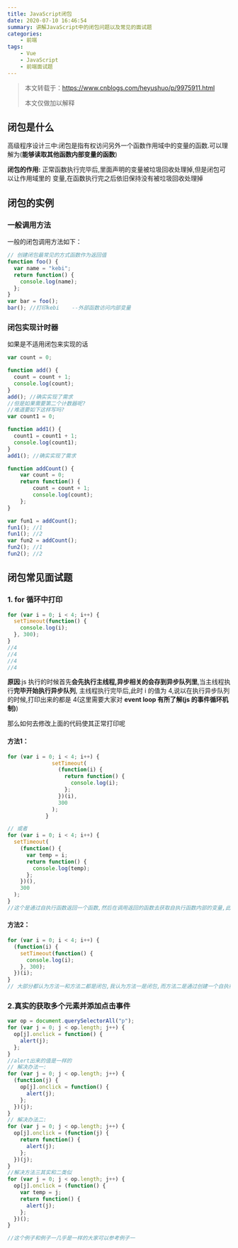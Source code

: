 ```yaml
---
title: JavaScript闭包
date: 2020-07-10 16:46:54
summary: 讲解JavaScript中的闭包问题以及常见的面试题
categories:
    - 前端
tags:
    - Vue
    - JavaScript
    - 前端面试题
---
```


> 本文转载于：https://www.cnblogs.com/heyushuo/p/9975911.html
>
> 本文仅做加以解释

## 闭包是什么

高级程序设计三中:闭包是指有权访问另外一个函数作用域中的变量的函数.可以理解为(**能够读取其他函数内部变量的函数**)

**闭包的作用:** 正常函数执行完毕后,里面声明的变量被垃圾回收处理掉,但是闭包可以让作用域里的 变量,在函数执行完之后依旧保持没有被垃圾回收处理掉

## 闭包的实例

### 一般调用方法

一般的闭包调用方法如下：

```js
// 创建闭包最常见的方式函数作为返回值
function foo() {
  var name = "kebi";
  return function() {
    console.log(name);
  };
}
var bar = foo();
bar(); //打印kebi    --外部函数访问内部变量
```

### 闭包实现计时器

如果是不适用闭包来实现的话

```js
var count = 0;

function add() {
  count = count + 1;
  console.log(count);
}
add(); //确实实现了需求
//但是如果需要第二个计数器呢?
//难道要如下这样写吗?
var count1 = 0;

function add1() {
  count1 = count1 + 1;
  console.log(count1);
}
add1(); //确实实现了需求
```



```js
function addCount() {
    var count = 0;
    return function() {
        count = count + 1;
        console.log(count);
    };
}

var fun1 = addCount();
fun1(); //1
fun1(); //2
var fun2 = addCount();
fun2(); //1
fun2(); //2
```

## 闭包常见面试题  

### 1. for 循环中打印

```javascript
for (var i = 0; i < 4; i++) {
  setTimeout(function() {
    console.log(i);
  }, 300);
}
//4
//4
//4
//4
```

**原因**:js 执行的时候首先**会先执行主线程,异步相关的会存到异步队列里**,当主线程执行**完毕开始执行异步队列**, 主线程执行完毕后,此时 i 的值为 4,说以在执行异步队列的时候,打印出来的都是 4(这里需要大家对 **event loop 有所了解(js 的事件循环机制)**)

那么如何去修改上面的代码使其正常打印呢

#### 方法1：

```js
for (var i = 0; i < 4; i++) {
			  setTimeout(
			    (function(i) {
			      return function() {
			        console.log(i);
			      };
			    })(i),
			    300
			  );
			}

// 或者
for (var i = 0; i < 4; i++) {
  setTimeout(
    (function() {
      var temp = i;
      return function() {
        console.log(temp);
      };
    })(),
    300
  );
}
//这个是通过自执行函数返回一个函数,然后在调用返回的函数去获取自执行函数内部的变量,此为闭包
```

#### 方法2：

```js
for (var i = 0; i < 4; i++) {
  (function(i) {
    setTimeout(function() {
      console.log(i);
    }, 300);
  })(i);
}
// 大部分都认为方法一和方法二都是闭包,我认为方法一是闭包,而方法二是通过创建一个自执行函数,使变量存在这个自执行函数的作用域里
```

### 2.真实的获取多个元素并添加点击事件

```javascript
var op = document.querySelectorAll("p");
for (var j = 0; j < op.length; j++) {
  op[j].onclick = function() {
    alert(j);
  };
}
//alert出来的值是一样的
// 解决办法一:
for (var j = 0; j < op.length; j++) {
  (function(j) {
    op[j].onclick = function() {
      alert(j);
    };
  })(j);
}
// 解决办法二:
for (var j = 0; j < op.length; j++) {
  op[j].onclick = (function(j) {
    return function() {
      alert(j);
    };
  })(j);
}
//解决方法三其实和二类似
for (var j = 0; j < op.length; j++) {
  op[j].onclick = (function() {
    var temp = j;
    return function() {
      alert(j);
    };
  })();
}

//这个例子和例子一几乎是一样的大家可以参考例子一
```

